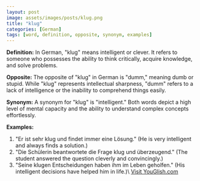 ```yaml
---
layout: post
image: assets/images/posts/klug.png
title: "klug"
categories: [German]
tags: [word, definition, opposite, synonym, examples]
---
```


**Definition:**
In German, "klug" means intelligent or clever. It refers to someone who possesses the ability to think critically, acquire knowledge, and solve problems.

**Opposite:**
The opposite of "klug" in German is "dumm," meaning dumb or stupid. While "klug" represents intellectual sharpness, "dumm" refers to a lack of intelligence or the inability to comprehend things easily.

**Synonym:**
A synonym for "klug" is "intelligent." Both words depict a high level of mental capacity and the ability to understand complex concepts effortlessly.

**Examples:**
1. "Er ist sehr klug und findet immer eine Lösung." (He is very intelligent and always finds a solution.)
2. "Die Schülerin beantwortete die Frage klug und überzeugend." (The student answered the question cleverly and convincingly.)
3. "Seine klugen Entscheidungen haben ihm im Leben geholfen." (His intelligent decisions have helped him in life.)\ <a id="yg-widget-0" class="youglish-widget" data-query="klug" data-lang="german" data-components="8412" data-auto-start="0" data-bkg-color="theme_light" data-title="How%20to%20pronounce%20klug%20in%20German"  rel="nofollow" href="https://youglish.com">Visit YouGlish.com</a><script async src="https://youglish.com/public/emb/widget.js" charset="utf-8"></script>